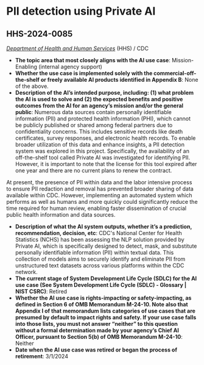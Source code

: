 # PII detection using Private AI
## HHS-2024-0085
_[Department of Health and Human Services](<../3_agency/Department of Health and Human Services.md>)_ (HHS) / CDC


+ **The topic area that most closely aligns with the AI use case**: Mission-Enabling (internal agency support)
+ **Whether the use case is implemented solely with the commercial-off-the-shelf or freely available AI products identified in Appendix B**: None of the above.
+ **Description of the AI’s intended purpose, including: (1) what problem the AI is used to solve and (2) the expected benefits and positive outcomes from the AI for an agency’s mission and/or the general public**: Numerous data sources contain personally identifiable information (PII) and protected health information (PHI), which cannot be publicly published or shared among federal partners due to confidentiality concerns. This includes sensitive records like death certificates, survey responses, and electronic health records. To enable broader utilization of this data and enhance insights, a PII detection system was explored in this project. Specifically, the availability of an off-the-shelf tool called Private AI was investigated for identifying PII. However, it is important to note that the license for this tool expired after one year and there are no current plans to renew the contract.

At present, the presence of PII within data and the labor intensive process to ensure PII redaction and removal has prevented broader sharing of data available within CDC. However, implementing an automated system which performs as well as humans and more quickly could significantly reduce the time required for human review, enabling faster dissemination of crucial public health information and data sources.
+ **Description of what the AI system outputs, whether it’s a prediction, recommendation, decision, etc**: CDC's National Center for Health Statistics (NCHS) has been assessing the NLP solution provided by Private AI, which is specifically designed to detect, mask, and substitute personally identifiable information (PII) within textual data. This collection of models aims to securely identify and eliminate PII from unstructured text datasets across various platforms within the CDC network.
+ **The current stage of System Development Life Cycle (SDLC) for the AI use case (See System Development Life Cycle (SDLC) - Glossary | NIST CSRC)**: Retired
+ **Whether the AI use case is rights-impacting or safety-impacting, as defined in Section 6 of OMB Memorandum M-24-10. Note also that Appendix I of that memorandum lists categories of use cases that are presumed by default to impact rights and safety. If your use case falls into those lists, you must not answer “neither” to this question without a formal determination made by your agency’s Chief AI Officer, pursuant to Section 5(b) of OMB Memorandum M-24-10**: Neither
+ **Date when the AI use case was retired or began the process of retirement**: 3/1/2024